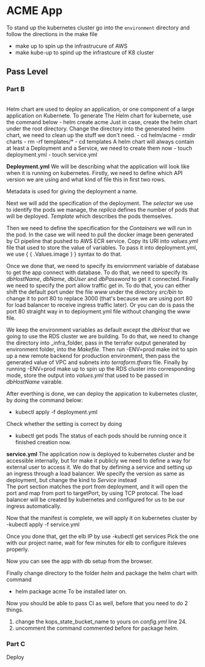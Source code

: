 # ACME App

To stand up the kubernetes cluster go into the `environment` directory and follow the directions in the make file
- make up   to spin up the infrastrucure of AWS
- make kube-up  to spind up the infrastcure of K8 cluster 

## Pass Level
### Part B
</br>
Helm chart are used to deploy an application, or one component of a large application on Kubernete. To generate 
The Helm chart for kubernete, use the command below
- helm create acme
Just in case, create the helm chart under the root directory. 
Change the directory into the generated helm chart, we need to clean up the stuff we don't need.
- cd helm/acme
- rmdir charts
- rm -rf templates/* 
- cd templates 
A helm chart will always contain at least a Deployment and a Service, we need to create them now
- touch deployment.yml
- touch service.yml 

__Deployment.yml__
We will be describing what the application will look like when it is running on kubernetes. Firstly, we need to define 
which API version we are using and what kind of file this in first two rows.

Metadata is used for giving the deployment a name.

Next we will add the specification of the deployment. The _selector_ we use to identify the pods we manage, the _replica_ 
defines the number of pods that will be deployed. _Template_ which describes the pods themselves.

Then we need to define the specification for the _Containers_ we will run in the pod. In the case we will need to pull the 
docker image been generated by CI pipeline that pushed to AWS ECR service. Copy its URI into _values.yml_ file that used to
store the value of variables. To pass it into deployment.yml, we use { { .Values.image } } syntax to do that. 

Once we done that, we need to specify its enviornment variable of database to get the app connect with database. To do that,
we need to specify its _dbHostName_, _dbName_, _dbUser_ and _dbPassword_ to get it connected. Finally we need to specify the 
port allow traffic get in. To do that, you can either shift the default port under the file _www_ under the directory _src/bin_
to change it to port 80 to replace 3000 (that's because we are using port 80 for load balancer to receive ingress traffic later). 
Or you can do is pass the port 80 straight way in to deployment.yml file without changing the _www_ file. 

We keep the environment variables as default except the _dbHost_ that we going to use the RDS cluster we are building. To do that,
we need to change the directory into _infra_folder, pass in the terrafor output generated by environment folder, into the _Makefile_.
Then run -ENV=prod make init to spin up a new remote backend for production environment, then pass the generated value of VPC and 
subnets into _terraform.tfvars_ file. Finally by running -ENV=prod make up to spin up the RDS cluster into corresponding mode, store 
the output into _values.yml_ that used to be passed in _dbHostName_ vairable.

After everthing is done, we can deploy the appication to kubernetes cluster, by doing the command below:
- kubectl apply -f deployment.yml

Check whether the setting is correct by doing
- kubectl get pods
The status of each pods should be running once it finished creation now.

__service.yml__
The application now is deployed to kubernetes cluster and be accessible internally, but for make it publicly we need to define a way 
for external user to access it. We do that by defining a service and setting up an ingress through a load balancer.
We specify the version as same as deployment, but change the kind to _Service_ instead 
</br>
The port section matches the port from deployment, and it will open the port and map from port to targetPort, by using TCP protocal.
The load balancer will be created by kubernetes and configured for us to be our ingress automatically. 

Now that the manifest is complete, we will apply it on kubernetes cluster by
-kubectl apply -f service.yml

Once you done that, get the elb IP by use
-kubectl get services 
Pick the one with our project name, wait for few minutes for elb to configure itsleves properly.

Now you can see the app with db setup from the browser.

Finally change directory to the folder _helm_ and package the helm chart with command 
- helm package acme 
To be installed later on.


Now you should be able to pass CI as well, before that you need to do 2 things.
1. change the kops_state_bucket_name to yours on _config.yml_ line 24.
2. uncomment the command commented before for package helm.
    
### Part C
Deploy